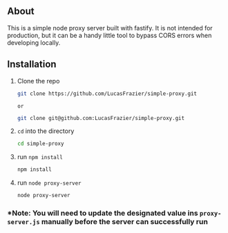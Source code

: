## About

This is a simple node proxy server built with fastify. It is not intended for production, but it can be a handy little tool to bypass CORS errors when developing locally.

## Installation

1.  Clone the repo

    ```sh
    git clone https://github.com/LucasFrazier/simple-proxy.git
    ```

        or

    ```sh
    git clone git@github.com:LucasFrazier/simple-proxy.git
    ```

1.  `cd` into the directory

    ```sh
    cd simple-proxy
    ```

1.  run `npm install`

    ```sh
    npm install
    ```

1.  run `node proxy-server`

    ```sh
    node proxy-server
    ```

### \*Note: You will need to update the designated value ins `proxy-server.js` manually before the server can successfully run
